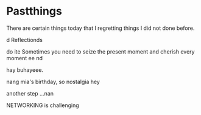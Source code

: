 # Pastthings

There are certain things today that I regretting things I did not done before.

d
Reflectionds


do ite
Sometimes you need to seize the present moment and cherish every moment ee
nd

hay buhayeee.

nang mia's birthday, so nostalgia
hey


another step ...nan

NETWORKING is challenging 
